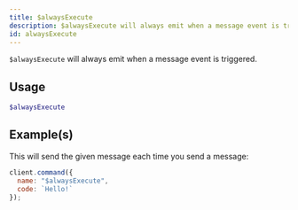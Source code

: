```yaml
---
title: $alwaysExecute
description: $alwaysExecute will always emit when a message event is triggered
id: alwaysExecute
---
```


`$alwaysExecute` will always emit when a message event is triggered.

## Usage

```php
$alwaysExecute
```

## Example(s)

This will send the given message each time you send a message:

```javascript
client.command({
  name: "$alwaysExecute",
  code: `Hello!`
});
```
